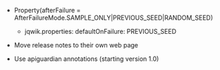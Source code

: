 - Property(afterFailure = AfterFailureMode.SAMPLE_ONLY|PREVIOUS_SEED|RANDOM_SEED)
  - jqwik.properties: defaultOnFailure: PREVIOUS_SEED

- Move release notes to their own web page

- Use apiguardian annotations (starting version 1.0)

